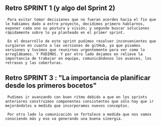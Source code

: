 ## Retro SPRINT 1 (y algo del Sprint 2)
     Para evitar tomar decisiones que no fueran acordes hacia el fin que le habíamos dado a estre proyecto, decidimos primero hablarnos, exponer cada uno su postura y visión; y segundo buscar soluciones rápidamente sobre lo ya planteado en el primer sprint. 

     En el desarrollo de este sprint pudimos resolver inconvenientes que surgieron en cuanto a las versiones de gitHub, ya que pisamos versiones y tuvimos que reunirnos urgentemente para ver como lo arreglábamos. Y PUDIMOS. Y por otro lado dejamos en relieve la importancia de trabajar en equipo, comunicándonos los avances, los retrasos y las coberturas. 

## Retro SPRINT 3 : "La importancia de planificar desde los primeros bocetos"
     Pudimos ir avanzando con buen ritmo debido a que en los sprints anteriores construimos componentes consistentes que sólo hay que ir mejorándolos a medida que incorporamos nuevos conceptos. 

     Por otro lado la comunicación se fortalece a medida que nos vamos conociendo más y eso va generando una buena sinergia. 
